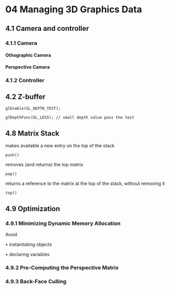 # 04 Managing 3D Graphics Data

## 4.1 Camera and controller

### 4.1.1 Camera
#### Othographic Camera

#### Perspective Camera

### 4.1.2 Controller


## 4.2 Z-buffer

```
glEnable(GL_DEPTH_TEST);

glDepthFunc(GL_LESS); // small depth value pass the test
```

## 4.8 Matrix Stack

makes available a new entry on the top of the stack
```
push()
```
removes (and returns) the top matrix
```
pop()
```
returns a reference to the matrix at the top of the stack, without removing it
```
top()
```

## 4.9 Optimization
### 4.9.1 Minimizing Dynamic Memory Allocation
Avoid 

• instantiating objects

• declaring variables

### 4.9.2 Pre-Computing the Perspective Matrix

### 4.9.3 Back-Face Culling

